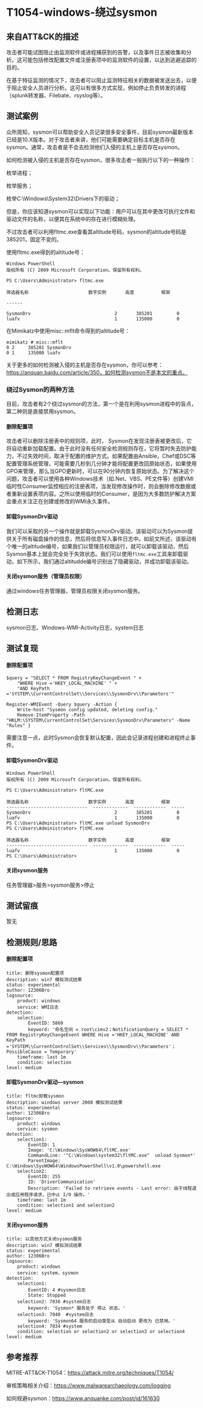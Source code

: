 # T1054-windows-绕过sysmon

## 来自ATT&CK的描述

攻击者可能试图阻止由监测软件或进程捕获到的告警，以及事件日志被收集和分析。这可能包括修改配置文件或注册表项中的监测软件的设置，以达到逃避追踪的目的。

在基于特征监测的情况下，攻击者可以阻止监测特征相关的数据被发送出去，以便于阻止安全人员进行分析。这可以有很多方式实现，例如停止负责转发的进程（splunk转发器、Filebate、rsyslog等）。

## 测试案例

众所周知，sysmon可以帮助安全人员记录很多安全事件，目前sysmon最新版本已经是10.X版本。对于攻击者来讲，他们可能需要确定目标主机是否存在sysmon。通常，攻击者是不会去检测他们入侵的主机上是否存在sysmon。

如何检测被入侵的主机是否存在sysmon，很多攻击者一般执行以下的一种操作：

枚举进程；

枚举服务；

枚举C:\Windows\System32\Drivers下的驱动；

但是，你应该知道sysmon可以实现以下功能：用户可以在其中更改可执行文件和驱动文件的名称，以便其在系统中的存在进行模糊处理。

不过攻击者可以利用fltmc.exe查看其altitude号码，sysmon的altitude号码是385201，固定不变的。

使用fltmc.exe得到的altitude号：

```
Windows PowerShell
版权所有 (C) 2009 Microsoft Corporation。保留所有权利。

PS C:\Users\Administrator> fltmc.exe

筛选器名称                      数字实例       高度          框架

------

SysmonDrv                               2       385201         0
luafv                                   1       135000         0
```

在Mimikatz中使用misc::mflt命令得到的altitude号：

```
mimikatz # misc::mflt
0 2     385201 SysmonDrv
0 1     135000 luafv
```

关于更多的如何检测被入侵的主机是否存在sysmon，你可以参考：https://anquan.baidu.com/article/350，如何检测sysmon不是本文的重点。

### **绕过Sysmon的两种方法**

目前，攻击者有2个绕过sysmon的方法，第一个是在利用sysmon进程中的盲点，第二种则是直接禁用sysmon。

#### 删除配置项

攻击者可以删除注册表中的规则项，此时， Sysmon在发现注册表被更改后，它将自动重新加载配置。由于此时没有任何安全检测规则存在，它将暂时失去防护能力，不过失效时间，取决于配置的维护方式。如果配置由Ansible，Chef或DSC等配置管理系统管理，可能需要几秒到几分钟才能将配置更改回原始状态，如果使用GPO来管理，那么当GPO更新时，可以在90分钟内恢复原始状态。为了解决这个问题，攻击者可以使用各种Windows技术（如.Net、VBS、PE文件等）创建VMI临时性Consumer监控相应的注册表项，当发现修改操作时，则会删除修改数据或者重新设置表项内容。之所以使用临时的Consumer，是因为大多数防护解决方案会重点关注正在创建或修改的WMI永久事件。

#### 卸载SysmonDrv驱动

我们可以采取的另一个操作就是卸载SysmonDrv驱动，该驱动可以为Sysmon提供关于所有磁盘操作的信息，然后将信息写入事件日志中。如前文所述，该驱动有个唯一的altitude编号，如果我们以管理员权限运行，就可以卸载该驱动，然后Sysmon基本上就会完全处于失效状态。我们可以使用`fltmc.exe`工具来卸载驱动，如下所示，我们通过altitudde编号识别出了隐藏驱动，并成功卸载该驱动。

#### 关闭sysmon服务（管理员权限）

通过windows任务管理器，管理员权限关闭sysmon服务。

## 检测日志

sysmon日志、Windows-WMI-Activity日志，system日志

## 测试复现

#### 删除配置项

```
$query = "SELECT * FROM RegistryKeyChangeEvent " + 
    "WHERE Hive ='HKEY_LOCAL_MACHINE' " + 
    "AND KeyPath ='SYSTEM\\CurrentControlSet\\Services\\SysmonDrv\\Parameters'"

Register-WMIEvent -Query $query -Action { 
    Write-host "Sysmon config updated, deleting config."
    Remove-ItemProperty -Path "HKLM:\SYSTEM\CurrentControlSet\Services\SysmonDrv\Parameters" -Name "Rules" }
```

需要注意一点，此时Sysmon会恢复默认配置，因此会记录进程创建和进程终止事件。

#### 卸载SysmonDrv驱动

```
Windows PowerShell
版权所有 (C) 2009 Microsoft Corporation。保留所有权利。

PS C:\Users\Administrator> fltMC.exe

筛选器名称                      数字实例       高度          框架
------------------------------  -------------  ------------  -----
SysmonDrv                               2       385201         0
luafv                                   1       135000         0
PS C:\Users\Administrator> fltMC.exe unload SysmonDrv
PS C:\Users\Administrator> fltMC.exe

筛选器名称                      数字实例       高度          框架
------------------------------  -------------  ------------  -----
luafv                                   1       135000         0
PS C:\Users\Administrator>
```

#### 关闭sysmon服务

任务管理器>服务>sysmon服务>停止

## 测试留痕

暂无

## 检测规则/思路

#### 删除配置项

```
title: 删除sysmon配置项
description: win7 模拟测试结果
status: experimental
author: 12306Bro
logsource:
    product: windows
    service: WMI日志
detection:
    selection:
        EventID: 5860
        keyword: '命名空间 = root\cimv2；NotificationQuery = SELECT * FROM RegistryKeyChangeEvent WHERE Hive ='HKEY_LOCAL_MACHINE' AND KeyPath ='SYSTEM\\CurrentControlSet\\Services\\SysmonDrv\\Parameters'；PossibleCause = Temporary'
    timeframe: last 1m
    condition: selection
level: medium
```

#### 卸载SysmonDrv驱动—sysmon

```
title: fltmc卸载sysmon
description: windows server 2008 模拟测试结果
status: experimental
author: 12306Bro
logsource:
    product: windows
    service: sysmon
detection:
    selection1:
        EventID: 1
        Image: 'C:\Windows\SysWOW64\fltMC.exe'
        CommandLine: '"C:\Windows\system32\fltMC.exe"  unload Sysmon*'
        ParentImage: C:\Windows\SysWOW64\WindowsPowerShell\v1.0\powershell.exe
    selection2:
        EventID: 255
        ID: 'DriverCommunication'
        Description: 'Failed to retrieve events - Last error: 由于线程退出或应用程序请求，已中止 I/O 操作。'
    timeframe: last 1m
    condition: selection1 and selection2
level: medium
```

#### 关闭sysmon服务

```
title: 以其他方式关闭sysmon服务
description: win7 模拟测试结果
status: experimental
author: 12306Bro
logsource:
    product: windows
    service: system、sysmon
detection:
    selection1:
        EventID: 4 #sysmon日志
        State: Stopped
    selection2: 7036 #system日志
        keyword: 'Sysmon* 服务处于 停止 状态。'
    selection3: 7040  #system日志
        keyword: 'Sysmon64 服务的启动类型从 自动启动 更改为 已禁用。'
    selection4: 7034 #system
    condition: selection or selection2 or selection3 or selection4
level: medium
```

## 参考推荐

MITRE-ATT&CK-T1054：https://attack.mitre.org/techniques/T1054/

审核策略相关介绍：https://www.malwarearchaeology.com/logging

如何规避sysmon：https://www.anquanke.com/post/id/161630



